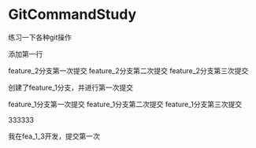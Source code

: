 # GitCommandStudy
练习一下各种git操作


添加第一行


feature_2分支第一次提交
feature_2分支第二次提交
feature_2分支第三次提交

创建了feature_1分支，并进行第一次提交

feature_1分支第一次提交
feature_1分支第二次提交
feature_1分支第三次提交

333333

我在fea_1_3开发，提交第一次